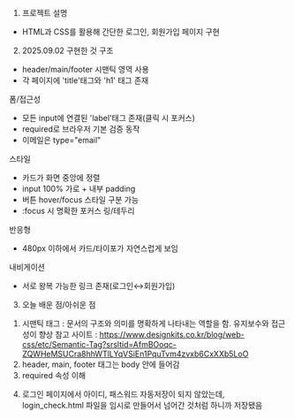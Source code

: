 1. 프로젝트 설명
- HTML과 CSS를 활용해 간단한 로그인, 회원가입 페이지 구현 

2. 2025.09.02 구현한 것
구조
- header/main/footer 시맨틱 영역 사용
- 각 페이지에 'title'태그와 'h1' 태그 존재

폼/접근성
- 모든 input에 연결된 'label'태그 존재(클릭 시 포커스)
- required로 브라우저 기본 검증 동작
- 이메일은 type="email"

스타일
- 카드가 화면 중앙에 정렬
- input 100% 가로 + 내부 padding
- 버튼 hover/focus 스타일 구분 가능
- :focus 시 명확한 포커스 링/테두리

반응형
- 480px 이하에서 카드/타이포가 자연스럽게 보임

내비게이션
- 서로 왕복 가능한 링크 존재(로그인↔회원가입)

3. 오늘 배운 점/아쉬운 점
  1) 시맨틱 태그 : 문서의 구조와 의미를 명확하게 나타내는 역할을 함. 유지보수와 접근성이 향상
  참고 사이트 : https://www.designkits.co.kr/blog/web-css/etc/Semantic-Tag?srsltid=AfmBOoqc-ZQWHeMSUCra8hhWTlLYqVSiEn1PquTvm4zvxb6CxXXb5LoO
  2) header, main, footer 태그는 body 안에 들어감
  3) required 속성 이해

  4. 로그인 페이지에서 아이디, 패스워드 자동저장이 되지 않았는데, login_check.html 파일을 임시로 만들어서 넘어간 것처럼 하니까 저장됐음
